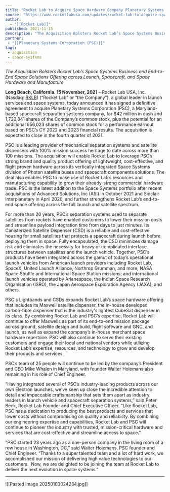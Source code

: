 ```yaml
---
title: "Rocket Lab to Acquire Space Hardware Company Planetary Systems Corporation "
source: "https://www.rocketlabusa.com/updates/rocket-lab-to-acquire-space-hardware-company-planetary-systems-corporation/"
author:
  - "[[Rocket Lab]]"
published: 2021-11-15
description: "The Acquisition Bolsters Rocket Lab’s Space Systems Business and End-to-End Space Solutions Offering across Launch, Spacecraft, and Space Hardware and Manufacture"
partner: 
 - "[[Planetary Systems Corporation (PSC)]]"
tags:
 - acquisition
 - space-systems
---
```

*The Acquisition Bolsters Rocket Lab’s Space Systems Business and End-to-End Space Solutions Offering across Launch, Spacecraft, and Space Hardware and Manufacture*

**Long Beach, California. 15 November, 2021** – Rocket Lab USA, Inc. (Nasdaq: [RKLB](https://investors.rocketlabusa.com/)) (“Rocket Lab” or “the Company”), a global leader in launch services and space systems, today announced it has signed a definitive agreement to acquire Planetary Systems Corporation (PSC), a Maryland-based spacecraft separation systems company, for $42 million in cash and 1,720,841 shares of the Company’s common stock, plus the potential for an additional 956,023 shares of common stock for a performance earnout based on PSC’s CY 2022 and 2023 financial results. The acquisition is expected to close in the fourth quarter of 2021.

PSC is a leading provider of mechanical separation systems and satellite dispensers with 100% mission success heritage to date across more than 100 missions. The acquisition will enable Rocket Lab to leverage PSC’s strong brand and quality product offering of lightweight, cost-effective, and flight proven hardware across its vertically integrated Space Systems division of Photon satellite buses and spacecraft components solutions. The deal also enables PSC to make use of Rocket Lab’s resources and manufacturing capability to grow their already-strong commercial hardware trade. PSC is the latest addition to the Space Systems portfolio after recent acquisitions of Advanced Solutions, Inc (ASI) in October 2021 and Sinclair Interplanetary in April 2020, and further strengthens Rocket Lab’s end-to-end space offering across the full launch and satellite spectrum.

For more than 20 years, PSC’s separation systems used to separate satellites from rockets have enabled customers to lower their mission costs and streamline payload integration time from days to just minutes. Its Canisterized Satellite Dispenser (CSD) is a reliable and cost-effective housing for small satellites that protects a spacecraft during launch before deploying them in space. Fully encapsulated, the CSD minimizes damage risk and eliminates the necessity for heavy or complicated interface structures between satellites and the launch vehicle. Together, PSC’s products have been integrated across the gamut of today’s operational launch vehicles from American launch providers including Rocket Lab, SpaceX, United Launch Alliance, Northrop Grumman, and more; NASA Space Shuttle and International Space Station missions; and international launch vehicles operated by Arianespace, the Indian Space Research Organisation (ISRO), the Japan Aerospace Exploration Agency (JAXA), and others.

PSC's Lightbands and CSDs expands Rocket Lab’s space hardware offering that includes its Maxwell satellite dispenser, the in-house developed carbon-fibre dispenser that is the industry's lightest CubeSat dispenser in its class. By combining Rocket Lab and PSC’s expertise, Rocket Lab will continue to offer Maxwells as part of its end-to-end mission package across ground, satellite design and build, flight software and GNC, and launch, as well as expand the company’s in-house merchant space hardware repertoire. PSC will also continue to serve their existing customers and engage their local and national vendors while utilizing Rocket Lab’s expertise, resources, and technology to grow and develop their products and services.

PSC’s team of 25 people will continue to be led by the company’s President and CEO Mike Whalen in Maryland, with founder Walter Holemans also remaining in his role of Chief Engineer.

“Having integrated several of PSC’s industry-leading products across our own Electron launches, we’ve seen up close the incredible attention to detail and impeccable craftsmanship that sets them apart as industry leaders in launch vehicle and spacecraft separation systems,” said Peter Beck, Rocket Lab Founder and Chief Executive Officer. “Like Rocket Lab, PSC has a dedication to producing the best products and services that lower costs without compromising on quality and reliability. By combining our engineering expertise and capabilities, Rocket Lab and PSC will continue to pioneer the industry with trusted, mission-critical hardware and services that are cost-effective and streamline access to space.”

"PSC started 23 years ago as a one-person company in the living room of a row house in Washington, DC,” said Walter Holemans, PSC founder and Chief Engineer. “Thanks to a super talented team and a lot of hard work, we accomplished our mission of delivering high value technologies to our customers.  Now, we are delighted to be joining the team at Rocket Lab to deliver the next evolution in space systems."

---

![[Pasted image 20250103024234.jpg]]